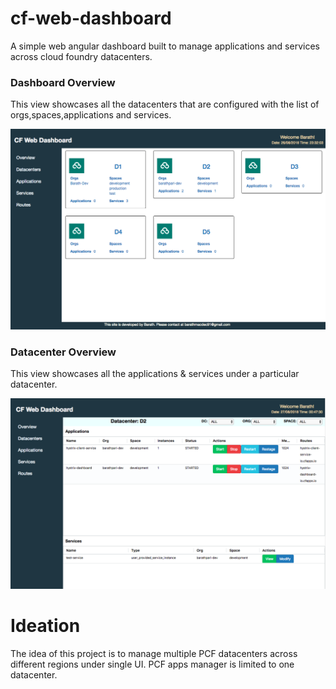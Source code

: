 # cf-web-dashboard
A simple web angular dashboard built to manage applications and services across cloud foundry datacenters.

### Dashboard Overview

This view showcases all the datacenters that are configured with the list of orgs,spaces,applications and services.

![CF-Web-Dashboard](images/dashboard.png)

### Datacenter Overview

This view showcases all the applications & services under a particular datacenter.

![CF-Web-Datacenter](images/datacenter_view.png)


# Ideation

The idea of this project is to manage multiple PCF datacenters across different regions under single UI.
PCF apps manager is limited to one datacenter. 
